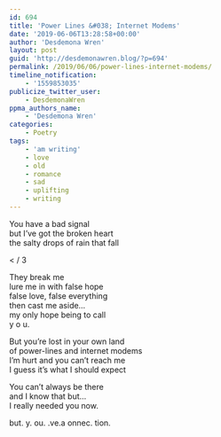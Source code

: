 ```yaml
---
id: 694
title: 'Power Lines &#038; Internet Modems'
date: '2019-06-06T13:28:58+00:00'
author: 'Desdemona Wren'
layout: post
guid: 'http://desdemonawren.blog/?p=694'
permalink: /2019/06/06/power-lines-internet-modems/
timeline_notification:
    - '1559853035'
publicize_twitter_user:
    - DesdemonaWren
ppma_authors_name:
    - 'Desdemona Wren'
categories:
    - Poetry
tags:
    - 'am writing'
    - love
    - old
    - romance
    - sad
    - uplifting
    - writing
---
```


You have a bad signal  
but I’ve got the broken heart  
the salty drops of rain that fall

&lt; / 3

They break me  
lure me in with false hope  
false love, false everything  
then cast me aside…  
my only hope being to call  
y o u.

But you’re lost in your own land  
of power-lines and internet modems  
I’m hurt and you can’t reach me  
I guess it’s what I should expect

You can’t always be there  
and I know that but…  
I really needed you now.

but. y. ou. .ve.a onnec. tion.